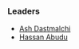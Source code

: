 ### Leaders
* [Ash Dastmalchi](mailto://ash.dastmalchi@owasp.org)
* [Hassan Abudu](mailto://hassan.abudu@owasp.org)